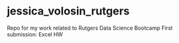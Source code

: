 # jessica_volosin_rutgers
Repo for my work related to Rutgers Data Science Bootcamp
First submission: Excel HW

